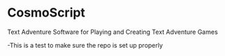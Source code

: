 # CosmoScript
Text Adventure Software for Playing and Creating Text Adventure Games

-This is a test to make sure the repo is set up properly